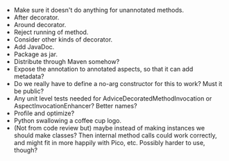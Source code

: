 * Make sure it doesn't do anything for unannotated methods.
* After decorator.
* Around decorator.
* Reject running of method.
* Consider other kinds of decorator.
* Add JavaDoc.
* Package as jar.
* Distribute through Maven somehow?
* Expose the annotation to annotated aspects, so that it can add metadata?
* Do we really have to define a no-arg constructor for this to work? Must it be public?
* Any unit level tests needed for AdviceDecoratedMethodInvocation or AspectInvocationEnhancer? Better names?
* Profile and optimize?
* Python swallowing a coffee cup logo.
* (Not from code review but) maybe instead of making instances we should make classes? Then internal method calls
  could work correctly, and might fit in more happily with Pico, etc. Possibly harder to use, though?

